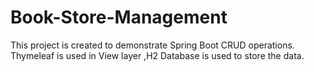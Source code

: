 # Book-Store-Management
This project is created to demonstrate  Spring Boot CRUD operations.  Thymeleaf is used in View layer ,H2 Database is used to store the data.
